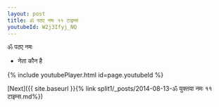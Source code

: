 ```yaml
---
layout: post
title: ॐ पठए नमः ११ टाइम्स
youtubeId: W2j3Ifyj_NQ
---
```

 
 
 ॐ पठए नमः  
 
 -  नेता कौन है 
 
  
 
  
 
 
 
 
 
 


{% include youtubePlayer.html id=page.youtubeId %}
 
[Next]({{ site.baseurl }}{% link  split1/_posts/2014-08-13-ॐ युक्तया नमः ११ टाइम्स.md%})
 
